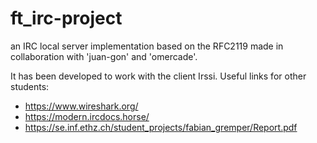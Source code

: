 # ft_irc-project
an IRC local server implementation based on the RFC2119 made in collaboration with 'juan-gon' and 'omercade'.

It has been developed to work with the client Irssi.
Useful links for other students:
- https://www.wireshark.org/
- https://modern.ircdocs.horse/
- https://se.inf.ethz.ch/student_projects/fabian_gremper/Report.pdf
